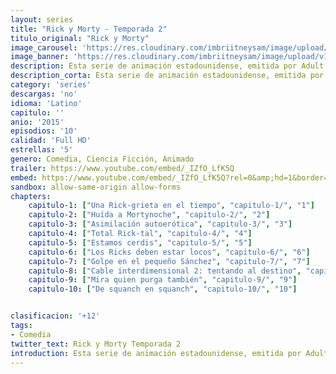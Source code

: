 ```yaml
---
layout: series
title: "Rick y Morty - Temporada 2"
titulo_original: "Rick y Morty"
image_carousel: 'https://res.cloudinary.com/imbriitneysam/image/upload/v1555883951/rick2-min.jpg'
image_banner: 'https://res.cloudinary.com/imbriitneysam/image/upload/v1555883953/rick-banner-2-min.jpg'
description: Esta serie de animación estadounidense, emitida por Adult Swim, sigue las aventuras de un científico llamado Rick Sánchez y su nieto, no tan listo como él, llamado Morty. Rick, que es alcohólico, tras 20 años de ausencia regresa para mudarse a vivir a casa de su hija Beth y su familia. Allí conoce a su nieto, un adolescente de 14 años y obsesionado con el sexo con el cual comparte multitud de aventuras. Pero no solo se encuentra con él, sino también con su yerno Jerry, un publicista bastante inepto, así como con su otra nieta, la cínica Summer.
description_corta: Esta serie de animación estadounidense, emitida por Adult Swim, sigue las aventuras de un científico llamado Rick Sánchez y su nieto, no tan listo como él, llamado Morty. Rick, que es alcohólico, tras 20 años de...
category: 'series'
descargas: 'no'
idioma: 'Latino'
capitulo: ''
anio: '2015'
episodios: '10'
calidad: 'Full HD'
estrellas: '5'
genero: Comedia, Ciencia Ficción, Animado
trailer: https://www.youtube.com/embed/_IZfO_LfK5Q
embed: https://www.youtube.com/embed/_IZfO_LfK5Q?rel=0&amp;hd=1&border=0&wmode=opaque&enablejsapi=1&modestbranding=1&controls=1&showinfo=1
sandbox: allow-same-origin allow-forms 
chapters:
    capitulo-1: ["Una Rick-grieta en el tiempo", "capitulo-1/", "1"]
    capitulo-2: ["Huída a Mortynoche", "capitulo-2/", "2"]
    capitulo-3: ["Asimilación autoerótica", "capitulo-3/", "3"]
    capitulo-4: ["Total Rick-tal", "capitulo-4/", "4"]
    capitulo-5: ["Estamos cerdis", "capitulo-5/", "5"]
    capitulo-6: ["Los Ricks deben estar locos", "capitulo-6/", "6"]
    capitulo-7: ["Golpe en el pequeño Sánchez", "capitulo-7/", "7"]
    capitulo-8: ["Cable interdimensional 2: tentando al destino", "capitulo-8/", "8"]
    capitulo-9: ["Mira quien purga también", "capitulo-9/", "9"]
    capitulo-10: ["De squanch en squanch", "capitulo-10/", "10"]


clasificacion: '+12'
tags:
- Comedia
twitter_text: Rick y Morty Temporada 2
introduction: Esta serie de animación estadounidense, emitida por Adult Swim, sigue las aventuras de un científico llamado Rick Sánchez y su nieto, no tan listo como él, llamado Morty. Rick, que es alcohólico, tras 20 años de...
---
```












